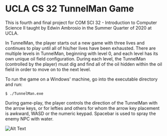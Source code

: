 # UCLA CS 32 TunnelMan Game

This is fourth and final project for COM SCI 32 - Introduction to Computer Science II taught by Edwin Ambrosio in the Summer Quarter of 2020 at UCLA. 
 
In TunnelMan, the player starts out a new game with three lives and continues to play until all of his/her lives have been exhausted. There are multiple levels in TunnelMan, beginning with level 0, and each level has its own unique oil field configuration. During each level, the TunnelMan (controlled by the player) must dig and find all of the oil hidden within the oil field in order to move on to the next level.

To run the game on a Windows' machine, go into the executable directory and run:
```
$ ./TunnelMan.exe
```

During game-play, the player controls the direction of the TunnelMan with the arrow keys, or for lefties and others for whom the arrow key placement is awkward, WASD or
the numeric keypad. Spacebar is used to spray the enemy NPC with water.


![Alt Text](https://media.giphy.com/media/IRTMxr67Hj9VHCqnym/giphy.gif)
